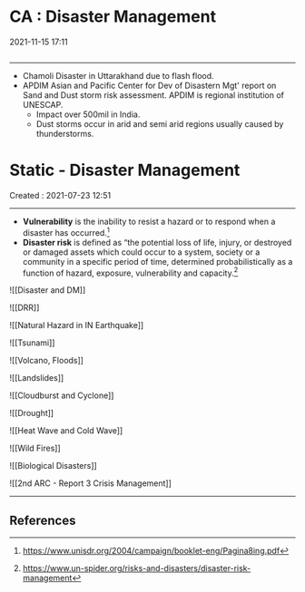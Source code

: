 # CA : Disaster Management 
2021-11-15 17:11
```toc
```
---

- Chamoli Disaster in Uttarakhand due to flash flood.
- APDIM Asian and Pacific Center for Dev of Disastern Mgt' report on Sand and Dust storm risk assessment. APDIM is regional institution of UNESCAP.
	- Impact over 500mil in India.
	- Dust storms occur in arid and semi arid regions usually caused by thunderstorms.

#  Static - Disaster Management
Created : 2021-07-23 12:51

---

- **Vulnerability** is the inability to resist a hazard or to respond when a disaster has occurred.[^1]
-  **Disaster risk** is defined as “the potential loss of life, injury, or destroyed or damaged assets which could occur to a system, society or a community in a specific period of time, determined probabilistically as a function of hazard, exposure, vulnerability and capacity.[^2]


![[Disaster and DM]]

![[DRR]]

![[Natural Hazard in IN Earthquake]]

![[Tsunami]]

![[Volcano, Floods]]

![[Landslides]]

![[Cloudburst and Cyclone]]

![[Drought]]

![[Heat Wave and Cold Wave]]

![[Wild Fires]]

![[Biological Disasters]]

![[2nd ARC - Report 3 Crisis Management]]































---

##  References

[^1]: https://www.unisdr.org/2004/campaign/booklet-eng/Pagina8ing.pdf
[^2]: https://www.un-spider.org/risks-and-disasters/disaster-risk-management